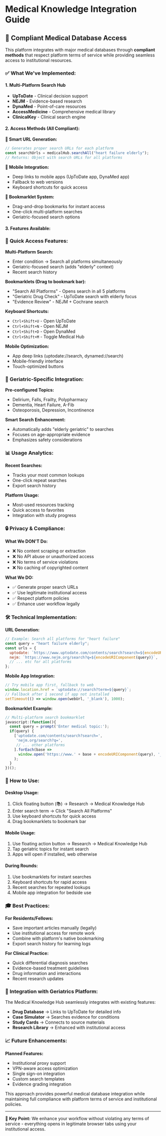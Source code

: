 # Medical Knowledge Integration Guide

## 🏥 Compliant Medical Database Access

This platform integrates with major medical databases through **compliant methods** that respect platform terms of service while providing seamless access to institutional resources.

### ✅ **What We've Implemented:**

#### 1. **Multi-Platform Search Hub**
- **UpToDate** - Clinical decision support
- **NEJM** - Evidence-based research
- **DynaMed** - Point-of-care resources
- **AccessMedicine** - Comprehensive medical library
- **ClinicalKey** - Clinical search engine

#### 2. **Access Methods (All Compliant):**

**🔗 Smart URL Generation:**
```javascript
// Generates proper search URLs for each platform
const searchUrls = medicalHub.searchAll("heart failure elderly");
// Returns: Object with search URLs for all platforms
```

**📱 Mobile Integration:**
- Deep links to mobile apps (UpToDate app, DynaMed app)
- Fallback to web versions
- Keyboard shortcuts for quick access

**🔖 Bookmarklet System:**
- Drag-and-drop bookmarks for instant access
- One-click multi-platform searches
- Geriatric-focused search options

#### 3. **Features Available:**

### 🚀 **Quick Access Features:**

**Multi-Platform Search:**
- Enter condition → Search all platforms simultaneously
- Geriatric-focused search (adds "elderly" context)
- Recent search history

**Bookmarklets (Drag to bookmark bar):**
- "Search All Platforms" - Opens search in all 5 platforms
- "Geriatric Drug Check" - UpToDate search with elderly focus
- "Evidence Review" - NEJM + Cochrane search

**Keyboard Shortcuts:**
- `Ctrl+Shift+U` - Open UpToDate
- `Ctrl+Shift+N` - Open NEJM  
- `Ctrl+Shift+D` - Open DynaMed
- `Ctrl+Shift+M` - Toggle Medical Hub

**Mobile Optimization:**
- App deep links (uptodate://search, dynamed://search)
- Mobile-friendly interface
- Touch-optimized buttons

### 🎯 **Geriatric-Specific Integration:**

**Pre-configured Topics:**
- Delirium, Falls, Frailty, Polypharmacy
- Dementia, Heart Failure, A-Fib
- Osteoporosis, Depression, Incontinence

**Smart Search Enhancement:**
- Automatically adds "elderly geriatric" to searches
- Focuses on age-appropriate evidence
- Emphasizes safety considerations

### 📊 **Usage Analytics:**

**Recent Searches:**
- Tracks your most common lookups
- One-click repeat searches
- Export search history

**Platform Usage:**
- Most-used resources tracking
- Quick access to favorites
- Integration with study progress

### 🔒 **Privacy & Compliance:**

**What We DON'T Do:**
- ❌ No content scraping or extraction
- ❌ No API abuse or unauthorized access  
- ❌ No terms of service violations
- ❌ No caching of copyrighted content

**What We DO:**
- ✅ Generate proper search URLs
- ✅ Use legitimate institutional access
- ✅ Respect platform policies
- ✅ Enhance user workflow legally

### 🛠 **Technical Implementation:**

**URL Generation:**
```javascript
// Example: Search all platforms for "heart failure"
const query = "heart failure elderly";
const urls = {
  uptodate: `https://www.uptodate.com/contents/search?search=${encodeURIComponent(query)}`,
  nejm: `https://www.nejm.org/search?q=${encodeURIComponent(query)}`,
  // ... etc for all platforms
};
```

**Mobile App Integration:**
```javascript
// Try mobile app first, fallback to web
window.location.href = `uptodate://search?term=${query}`;
// Fallback after 1 second if app not installed
setTimeout(() => window.open(webUrl, '_blank'), 1000);
```

**Bookmarklet Example:**
```javascript
// Multi-platform search bookmarklet
javascript:(function(){
  const query = prompt('Enter medical topic:');
  if(query) {
    ['uptodate.com/contents/search?search=',
     'nejm.org/search?q=',
     // ... other platforms
    ].forEach(base => 
      window.open('https://www.' + base + encodeURIComponent(query), '_blank')
    );
  }
})();
```

### 📱 **How to Use:**

#### **Desktop Usage:**
1. Click floating button (📚) → Research → Medical Knowledge Hub
2. Enter search term → Click "Search All Platforms"  
3. Use keyboard shortcuts for quick access
4. Drag bookmarklets to bookmark bar

#### **Mobile Usage:**
1. Use floating action button → Research → Medical Knowledge Hub
2. Tap geriatric topics for instant search
3. Apps will open if installed, web otherwise

#### **During Rounds:**
1. Use bookmarklets for instant searches
2. Keyboard shortcuts for rapid access  
3. Recent searches for repeated lookups
4. Mobile app integration for bedside use

### 🎓 **Best Practices:**

**For Residents/Fellows:**
- Save important articles manually (legally)
- Use institutional access for remote work
- Combine with platform's native bookmarking
- Export search history for learning logs

**For Clinical Practice:**
- Quick differential diagnosis searches
- Evidence-based treatment guidelines
- Drug information and interactions
- Recent research updates

### 🔄 **Integration with Geriatrics Platform:**

The Medical Knowledge Hub seamlessly integrates with existing features:

- **Drug Database** → Links to UpToDate for detailed info
- **Case Simulator** → Searches evidence for conditions
- **Study Cards** → Connects to source materials
- **Research Library** → Enhanced with institutional access

### 📈 **Future Enhancements:**

**Planned Features:**
- Institutional proxy support
- VPN-aware access optimization  
- Single sign-on integration
- Custom search templates
- Evidence grading integration

This approach provides powerful medical database integration while maintaining full compliance with platform terms of service and institutional policies.

---

**🔑 Key Point:** We enhance your workflow without violating any terms of service - everything opens in legitimate browser tabs using your institutional access.